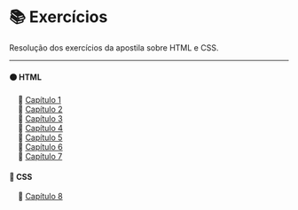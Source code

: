 # 📚 Exercícios

Resolução dos exercícios da apostila sobre HTML e CSS.

---

#### 🟠 HTML

&nbsp;&nbsp;&nbsp;&nbsp;🔸 [Capítulo 1](https://github.com/4L1C3-R4BB1T/desenvolvimento-web/blob/main/html/capitulo01)  
&nbsp;&nbsp;&nbsp;&nbsp;🔸 [Capítulo 2](https://github.com/4L1C3-R4BB1T/desenvolvimento-web/blob/main/html/capitulo02)  
&nbsp;&nbsp;&nbsp;&nbsp;🔸 [Capítulo 3](https://github.com/4L1C3-R4BB1T/desenvolvimento-web/blob/main/html/capitulo03)  
&nbsp;&nbsp;&nbsp;&nbsp;🔸 [Capítulo 4](https://github.com/4L1C3-R4BB1T/desenvolvimento-web/blob/main/html/capitulo04)  
&nbsp;&nbsp;&nbsp;&nbsp;🔸 [Capítulo 5](https://github.com/4L1C3-R4BB1T/desenvolvimento-web/blob/main/html/capitulo05)  
&nbsp;&nbsp;&nbsp;&nbsp;🔸 [Capítulo 6](https://github.com/4L1C3-R4BB1T/desenvolvimento-web/blob/main/html/capitulo06)  
&nbsp;&nbsp;&nbsp;&nbsp;🔸 [Capítulo 7](https://github.com/4L1C3-R4BB1T/desenvolvimento-web/blob/main/html/capitulo07)  

#### 🔵 CSS

&nbsp;&nbsp;&nbsp;&nbsp;🔸 [Capítulo 8](https://github.com/4L1C3-R4BB1T/desenvolvimento-web/blob/main/html/capitulo08)  
